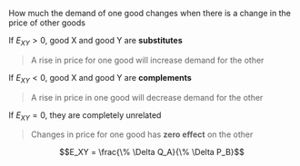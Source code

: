How much the demand of one good changes when there is a change in the price of other goods

If $E_{XY} > 0$, good X and good Y are **substitutes**

> A rise in price for one good will increase demand for the other

If $E_{XY} < 0$, good X and good Y are **complements**

> A rise in price in one good will decrease demand for the other

If $E_{XY} = 0$, they are completely unrelated

> Changes in price for one good has **zero effect** on the other

$$E_XY = \frac{\% \Delta Q_A}{\% \Delta P_B}$$


